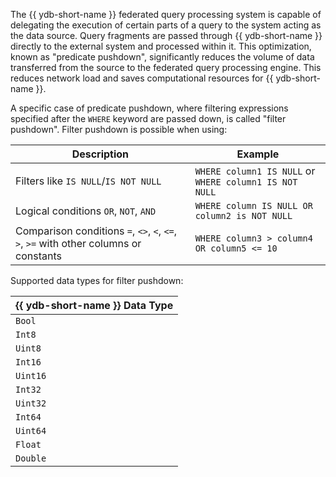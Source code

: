 The {{ ydb-short-name }} federated query processing system is capable of delegating the execution of certain parts of a query to the system acting as the data source. Query fragments are passed through {{ ydb-short-name }} directly to the external system and processed within it. This optimization, known as "predicate pushdown", significantly reduces the volume of data transferred from the source to the federated query processing engine. This reduces network load and saves computational resources for {{ ydb-short-name }}.

A specific case of predicate pushdown, where filtering expressions specified after the `WHERE` keyword are passed down, is called "filter pushdown". Filter pushdown is possible when using:

|Description|Example|
|---|---|
|Filters like `IS NULL`/`IS NOT NULL`|`WHERE column1 IS NULL` or `WHERE column1 IS NOT NULL`|
|Logical conditions `OR`, `NOT`, `AND`|`WHERE column IS NULL OR column2 is NOT NULL`|
|Comparison conditions `=`, `<>`, `<`, `<=`, `>`, `>=` with other columns or constants|`WHERE column3 > column4 OR column5 <= 10`|

Supported data types for filter pushdown:

|{{ ydb-short-name }} Data Type|
|----|
|`Bool`|
|`Int8`|
|`Uint8`|
|`Int16`|
|`Uint16`|
|`Int32`|
|`Uint32`|
|`Int64`|
|`Uint64`|
|`Float`|
|`Double`|